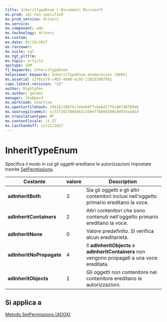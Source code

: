 ```yaml
---
title: InheritTypeEnum | Documenti Microsoft
ms.prod: sql-non-specified
ms.prod_service: drivers
ms.service: 
ms.component: ado
ms.technology: drivers
ms.custom: 
ms.date: 01/19/2017
ms.reviewer: 
ms.suite: sql
ms.tgt_pltfrm: 
ms.topic: article
apitype: COM
f1_keywords: InheritTypeEnum
helpviewer_keywords: InheritTypeEnum enumeration [ADOX]
ms.assetid: c2f6ce79-c4b3-4d40-ac95-21025208f991
caps.latest.revision: "12"
author: MightyPen
ms.author: genemi
manager: jhubbard
ms.workload: Inactive
ms.openlocfilehash: 33635119675c7ebe69f7c8a6d17f5c687d8785bb
ms.sourcegitcommit: cc71f1027884462c359effb898390c8d97eaa414
ms.translationtype: MT
ms.contentlocale: it-IT
ms.lasthandoff: 12/21/2017
---
```

# <a name="inherittypeenum"></a>InheritTypeEnum
Specifica il modo in cui gli oggetti ereditano le autorizzazioni impostate tramite [SetPermissions](../../../ado/reference/adox-api/setpermissions-method-adox.md).  
  
|Costante|valore|Description|  
|--------------|-----------|-----------------|  
|**adInheritBoth**|3|Sia gli oggetti e gli altri contenitori inclusi nell'oggetto primario ereditano la voce.|  
|**adInheritContainers**|2|Altri contenitori che sono contenuti nell'oggetto primario ereditano la voce.|  
|**adInheritNone**|0|Valore predefinito. Si verifica alcun ereditarietà.|  
|**adInheritNoPropagate**|4|Il **adInheritObjects** e **adInheritContainers** non vengono propagati a una voce ereditata.|  
|**adInheritObjects**|1|Gli oggetti non contenitore nel contenitore ereditano le autorizzazioni.|  
  
## <a name="applies-to"></a>Si applica a  
 [Metodo SetPermissions (ADOX)](../../../ado/reference/adox-api/setpermissions-method-adox.md)
